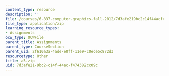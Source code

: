 ```yaml
---
content_type: resource
description: ''
file: /courses/6-837-computer-graphics-fall-2012/7d3afe219bc2c14f44acf474382cc09c_a5.zip
file_type: application/zip
learning_resource_types:
- Assignments
ocw_type: OCWFile
parent_title: Assignments
parent_type: CourseSection
parent_uid: 2f610a3a-4ade-e0ff-11e9-c0ece5c872d3
resourcetype: Other
title: a5.zip
uid: 7d3afe21-9bc2-c14f-44ac-f474382cc09c
---
```

